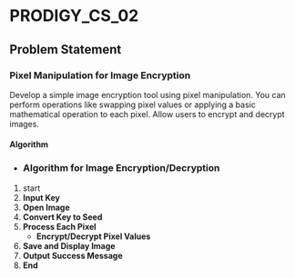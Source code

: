 # PRODIGY_CS_02
## Problem Statement

### Pixel Manipulation for Image Encryption
Develop a simple image encryption tool using pixel manipulation. You can perform operations like swapping pixel values or applying a basic mathematical operation to each pixel. Allow users to encrypt and decrypt images.

#### Algorithm
- ### **Algorithm for Image Encryption/Decryption**

1. start
2. **Input Key**
3. **Open Image**
4. **Convert Key to Seed**
5. **Process Each Pixel**
   - **Encrypt/Decrypt Pixel Values**
6. **Save and Display Image**
7. **Output Success Message**
8. **End**
